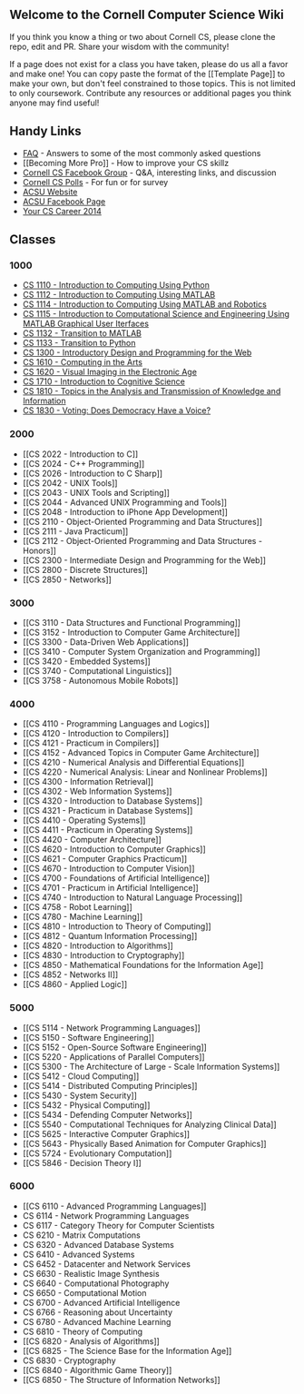 
## Welcome to the Cornell Computer Science Wiki

If you think you know a thing or two about Cornell CS, please clone the repo, edit and PR. Share your wisdom with the community!

If a page does not exist for a class you have taken, please do us all a favor and make one! You can copy paste the format of the [[Template Page]] to make your own, but don't feel constrained to those topics. This is not limited to only coursework. Contribute any resources or additional pages you think anyone may find useful!

## Handy Links
 - [FAQ](https://github.com/mrkev/Official-CS-Wiki/blob/master/FAQ.md) - Answers to some of the most commonly asked questions
 - [[Becoming More Pro]] - How to improve your CS skillz
 - [Cornell CS Facebook Group](https://www.facebook.com/groups/CornellCS/) - Q&A, interesting links, and discussion
 - [Cornell CS Polls](#) - For fun or for survey
 - [ACSU Website](http://www.acsu.cornell.edu)
 - [ACSU Facebook Page](https://www.facebook.com/CornellACSU)
 - [Your CS Career 2014](https://github.com/bcuccioli/superstar-talk/raw/master/pres.pdf)

## Classes

### 1000
 - [CS 1110 - Introduction to Computing Using Python](https://github.com/mrkev/Official-CS-Wiki/blob/master/classes/CS1110.md)
 - [CS 1112 - Introduction to Computing Using MATLAB](https://github.com/mrkev/Official-CS-Wiki/blob/master/classes/CS1112.md)
 - [CS 1114 - Introduction to Computing Using MATLAB and Robotics](https://github.com/mrkev/Official-CS-Wiki/blob/master/classes/CS1114.md)
 - [CS 1115 - Introduction to Computational Science and Engineering Using MATLAB Graphical User Iterfaces](https://github.com/mrkev/Official-CS-Wiki/blob/master/classes/CS1115.md)
 - [CS 1132 - Transition to MATLAB](https://github.com/mrkev/Official-CS-Wiki/blob/master/classes/CS1132.md)
 - [CS 1133 - Transition to Python](https://github.com/mrkev/Official-CS-Wiki/blob/master/classes/CS1133.md)
 - [CS 1300 - Introductory Design and Programming for the Web](https://github.com/mrkev/Official-CS-Wiki/blob/master/classes/CS1300.md)
 - [CS 1610 - Computing in the Arts](https://github.com/mrkev/Official-CS-Wiki/blob/master/classes/CS1610.md)
 - [CS 1620 - Visual Imaging in the Electronic Age](https://github.com/mrkev/Official-CS-Wiki/blob/master/classes/CS1620.md)
 - [CS 1710 - Introduction to Cognitive Science](https://github.com/mrkev/Official-CS-Wiki/blob/master/classes/CS1710.md)
 - [CS 1810 - Topics in the Analysis and Transmission of Knowledge and Information](https://github.com/mrkev/Official-CS-Wiki/blob/master/classes/CS1810.md)
 - [CS 1830 - Voting: Does Democracy Have a Voice?](https://github.com/mrkev/Official-CS-Wiki/blob/master/classes/CS1830.md)

### 2000
 - [[CS 2022 - Introduction to C]]
 - [[CS 2024 - C++ Programming]]
 - [[CS 2026 - Introduction to C Sharp]]
 - [[CS 2042 - UNIX Tools]]
 - [[CS 2043 - UNIX Tools and Scripting]]
 - [[CS 2044 - Advanced UNIX Programming and Tools]]
 - [[CS 2048 - Introduction to iPhone App Development]]
 - [[CS 2110 - Object-Oriented Programming and Data Structures]]
 - [[CS 2111 - Java Practicum]]
 - [[CS 2112 - Object-Oriented Programming and Data Structures - Honors]]
 - [[CS 2300 - Intermediate Design and Programming for the Web]]
 - [[CS 2800 - Discrete Structures]]
 - [[CS 2850 - Networks]]

### 3000
 - [[CS 3110 - Data Structures and Functional Programming]]
 - [[CS 3152 - Introduction to Computer Game Architecture]]
 - [[CS 3300 - Data-Driven Web Applications]]
 - [[CS 3410 - Computer System Organization and Programming]]
 - [[CS 3420 - Embedded Systems]]
 - [[CS 3740 - Computational Linguistics]]
 - [[CS 3758 - Autonomous Mobile Robots]] 

### 4000
 - [[CS 4110 - Programming Languages and Logics]]
 - [[CS 4120 - Introduction to Compilers]]
 - [[CS 4121 - Practicum in Compilers]]
 - [[CS 4152 - Advanced Topics in Computer Game Architecture]]
 - [[CS 4210 - Numerical Analysis and Differential Equations]]
 - [[CS 4220 - Numerical Analysis: Linear and Nonlinear Problems]]
 - [[CS 4300 - Information Retrieval]]
 - [[CS 4302 - Web Information Systems]]
 - [[CS 4320 - Introduction to Database Systems]]
 - [[CS 4321 - Practicum in Database Systems]]
 - [[CS 4410 - Operating Systems]]
 - [[CS 4411 - Practicum in Operating Systems]]
 - [[CS 4420 - Computer Architecture]]
 - [[CS 4620 - Introduction to Computer Graphics]]
 - [[CS 4621 - Computer Graphics Practicum]]
 - [[CS 4670 - Introduction to Computer Vision]]
 - [[CS 4700 - Foundations of Artificial Intelligence]]
 - [[CS 4701 - Practicum in Artificial Intelligence]]
 - [[CS 4740 - Introduction to Natural Language Processing]]
 - [[CS 4758 - Robot Learning]]
 - [[CS 4780 - Machine Learning]]
 - [[CS 4810 - Introduction to Theory of Computing]]
 - [[CS 4812 - Quantum Information Processing]]
 - [[CS 4820 - Introduction to Algorithms]]
 - [[CS 4830 - Introduction to Cryptography]]
 - [[CS 4850 - Mathematical Foundations for the Information Age]]
 - [[CS 4852 - Networks II]]
 - [[CS 4860 - Applied Logic]]

### 5000
 - [[CS 5114 - Network Programming Languages]]
 - [[CS 5150 - Software Engineering]]
 - [[CS 5152 - Open-Source Software Engineering]]
 - [[CS 5220 - Applications of Parallel Computers]]
 - [[CS 5300 - The Architecture of Large - Scale Information Systems]]
 - [[CS 5412 - Cloud Computing]]
 - [[CS 5414 - Distributed Computing Principles]]
 - [[CS 5430 - System Security]]
 - [[CS 5432 - Physical Computing]]
 - [[CS 5434 - Defending Computer Networks]]
 - [[CS 5540 - Computational Techniques for Analyzing Clinical Data]]
 - [[CS 5625 - Interactive Computer Graphics]]
 - [[CS 5643 - Physically Based Animation for Computer Graphics]]
 - [[CS 5724 - Evolutionary Computation]]
 - [[CS 5846 - Decision Theory I]]

### 6000
 - [[CS 6110 - Advanced Programming Languages]]
 - CS 6114 - Network Programming Languages
 - CS 6117 - Category Theory for Computer Scientists
 - CS 6210 - Matrix Computations
 - CS 6320 - Advanced Database Systems
 - CS 6410 - Advanced Systems
 - CS 6452 - Datacenter and Network Services
 - CS 6630 - Realistic Image Synthesis
 - CS 6640 - Computational Photography
 - CS 6650 - Computational Motion
 - CS 6700 - Advanced Artificial Intelligence
 - CS 6766 - Reasoning about Uncertainty
 - CS 6780 - Advanced Machine Learning
 - CS 6810 - Theory of Computing
 - [[CS 6820 - Analysis of Algorithms]]
 - [[CS 6825 - The Science Base for the Information Age]]
 - CS 6830 - Cryptography
 - [[CS 6840 - Algorithmic Game Theory]]
 - [[CS 6850 - The Structure of Information Networks]]

